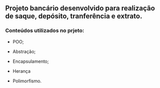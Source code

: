 ## Projeto bancário desenvolvido para realização de saque, depósito, tranferência e extrato.

### Conteúdos utilizados no prjeto:



- POO; 

- Abstração;

- Encapsulamento;

- Herança

- Polimorfismo.
 
